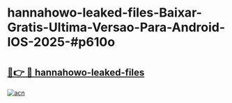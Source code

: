 # hannahowo-leaked-files-Baixar-Gratis-Ultima-Versao-Para-Android-IOS-2025-#p610o

# <h2><a href="https://ainizakaria.my?title=hannahowo-leaked-files&ref=25M">🔗👉 🔴 hannahowo-leaked-files</a></h2>

[![acn](https://github.com/user-attachments/assets/0f9c940e-d8b0-45ae-aac7-cd30a18b3e1c)](https://ainizakaria.my?title=hannahowo-leaked-files&ref=25M)

